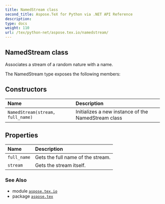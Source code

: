```yaml
---
title: NamedStream class
second_title: Aspose.TeX for Python via .NET API Reference
description: 
type: docs
weight: 110
url: /tex/python-net/aspose.tex.io/namedstream/
---
```


## NamedStream class

Associates a stream of a random nature with a name.



The NamedStream type exposes the following members:
## Constructors
| Name | Description |
| :- | :- |
| `NamedStream(stream, full_name)` | Initializes a new instance of the NamedStream class |
## Properties
| Name | Description |
| :- | :- |
| `full_name` | Gets the full name of the stream. |
| `stream` | Gets the stream itself. |

### See Also

* module [`aspose.tex.io`](/tex/python-net/aspose.tex.io/)
* package [`aspose.tex`](/tex/python-net/)

